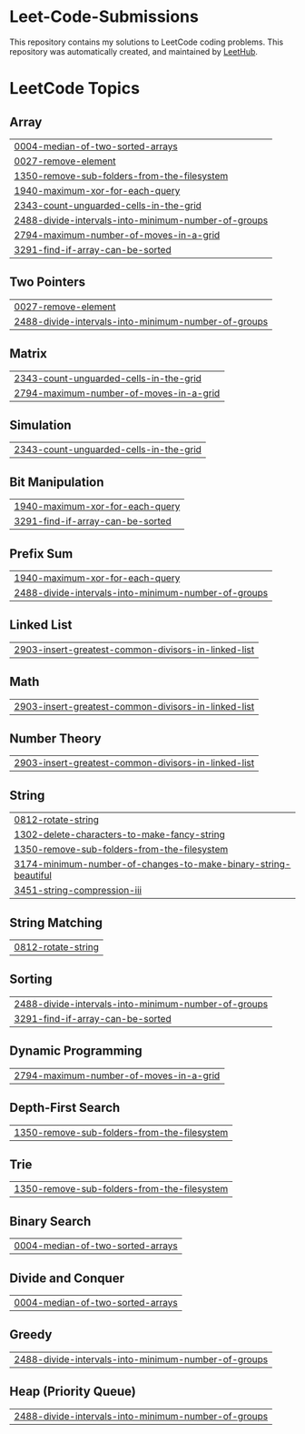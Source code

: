 # Leet-Code-Submissions

This repository contains my solutions to LeetCode coding problems. This repository was automatically created, and maintained by [LeetHub](https://github.com/QasimWani/LeetHub). 


<!---LeetCode Topics Start-->
# LeetCode Topics
## Array
|  |
| ------- |
| [0004-median-of-two-sorted-arrays](https://github.com/JonathanOppenheimer/Leet-Code-Submissions/tree/master/0004-median-of-two-sorted-arrays) |
| [0027-remove-element](https://github.com/JonathanOppenheimer/Leet-Code-Submissions/tree/master/0027-remove-element) |
| [1350-remove-sub-folders-from-the-filesystem](https://github.com/JonathanOppenheimer/Leet-Code-Submissions/tree/master/1350-remove-sub-folders-from-the-filesystem) |
| [1940-maximum-xor-for-each-query](https://github.com/JonathanOppenheimer/Leet-Code-Submissions/tree/master/1940-maximum-xor-for-each-query) |
| [2343-count-unguarded-cells-in-the-grid](https://github.com/JonathanOppenheimer/Leet-Code-Submissions/tree/master/2343-count-unguarded-cells-in-the-grid) |
| [2488-divide-intervals-into-minimum-number-of-groups](https://github.com/JonathanOppenheimer/Leet-Code-Submissions/tree/master/2488-divide-intervals-into-minimum-number-of-groups) |
| [2794-maximum-number-of-moves-in-a-grid](https://github.com/JonathanOppenheimer/Leet-Code-Submissions/tree/master/2794-maximum-number-of-moves-in-a-grid) |
| [3291-find-if-array-can-be-sorted](https://github.com/JonathanOppenheimer/Leet-Code-Submissions/tree/master/3291-find-if-array-can-be-sorted) |
## Two Pointers
|  |
| ------- |
| [0027-remove-element](https://github.com/JonathanOppenheimer/Leet-Code-Submissions/tree/master/0027-remove-element) |
| [2488-divide-intervals-into-minimum-number-of-groups](https://github.com/JonathanOppenheimer/Leet-Code-Submissions/tree/master/2488-divide-intervals-into-minimum-number-of-groups) |
## Matrix
|  |
| ------- |
| [2343-count-unguarded-cells-in-the-grid](https://github.com/JonathanOppenheimer/Leet-Code-Submissions/tree/master/2343-count-unguarded-cells-in-the-grid) |
| [2794-maximum-number-of-moves-in-a-grid](https://github.com/JonathanOppenheimer/Leet-Code-Submissions/tree/master/2794-maximum-number-of-moves-in-a-grid) |
## Simulation
|  |
| ------- |
| [2343-count-unguarded-cells-in-the-grid](https://github.com/JonathanOppenheimer/Leet-Code-Submissions/tree/master/2343-count-unguarded-cells-in-the-grid) |
## Bit Manipulation
|  |
| ------- |
| [1940-maximum-xor-for-each-query](https://github.com/JonathanOppenheimer/Leet-Code-Submissions/tree/master/1940-maximum-xor-for-each-query) |
| [3291-find-if-array-can-be-sorted](https://github.com/JonathanOppenheimer/Leet-Code-Submissions/tree/master/3291-find-if-array-can-be-sorted) |
## Prefix Sum
|  |
| ------- |
| [1940-maximum-xor-for-each-query](https://github.com/JonathanOppenheimer/Leet-Code-Submissions/tree/master/1940-maximum-xor-for-each-query) |
| [2488-divide-intervals-into-minimum-number-of-groups](https://github.com/JonathanOppenheimer/Leet-Code-Submissions/tree/master/2488-divide-intervals-into-minimum-number-of-groups) |
## Linked List
|  |
| ------- |
| [2903-insert-greatest-common-divisors-in-linked-list](https://github.com/JonathanOppenheimer/Leet-Code-Submissions/tree/master/2903-insert-greatest-common-divisors-in-linked-list) |
## Math
|  |
| ------- |
| [2903-insert-greatest-common-divisors-in-linked-list](https://github.com/JonathanOppenheimer/Leet-Code-Submissions/tree/master/2903-insert-greatest-common-divisors-in-linked-list) |
## Number Theory
|  |
| ------- |
| [2903-insert-greatest-common-divisors-in-linked-list](https://github.com/JonathanOppenheimer/Leet-Code-Submissions/tree/master/2903-insert-greatest-common-divisors-in-linked-list) |
## String
|  |
| ------- |
| [0812-rotate-string](https://github.com/JonathanOppenheimer/Leet-Code-Submissions/tree/master/0812-rotate-string) |
| [1302-delete-characters-to-make-fancy-string](https://github.com/JonathanOppenheimer/Leet-Code-Submissions/tree/master/1302-delete-characters-to-make-fancy-string) |
| [1350-remove-sub-folders-from-the-filesystem](https://github.com/JonathanOppenheimer/Leet-Code-Submissions/tree/master/1350-remove-sub-folders-from-the-filesystem) |
| [3174-minimum-number-of-changes-to-make-binary-string-beautiful](https://github.com/JonathanOppenheimer/Leet-Code-Submissions/tree/master/3174-minimum-number-of-changes-to-make-binary-string-beautiful) |
| [3451-string-compression-iii](https://github.com/JonathanOppenheimer/Leet-Code-Submissions/tree/master/3451-string-compression-iii) |
## String Matching
|  |
| ------- |
| [0812-rotate-string](https://github.com/JonathanOppenheimer/Leet-Code-Submissions/tree/master/0812-rotate-string) |
## Sorting
|  |
| ------- |
| [2488-divide-intervals-into-minimum-number-of-groups](https://github.com/JonathanOppenheimer/Leet-Code-Submissions/tree/master/2488-divide-intervals-into-minimum-number-of-groups) |
| [3291-find-if-array-can-be-sorted](https://github.com/JonathanOppenheimer/Leet-Code-Submissions/tree/master/3291-find-if-array-can-be-sorted) |
## Dynamic Programming
|  |
| ------- |
| [2794-maximum-number-of-moves-in-a-grid](https://github.com/JonathanOppenheimer/Leet-Code-Submissions/tree/master/2794-maximum-number-of-moves-in-a-grid) |
## Depth-First Search
|  |
| ------- |
| [1350-remove-sub-folders-from-the-filesystem](https://github.com/JonathanOppenheimer/Leet-Code-Submissions/tree/master/1350-remove-sub-folders-from-the-filesystem) |
## Trie
|  |
| ------- |
| [1350-remove-sub-folders-from-the-filesystem](https://github.com/JonathanOppenheimer/Leet-Code-Submissions/tree/master/1350-remove-sub-folders-from-the-filesystem) |
## Binary Search
|  |
| ------- |
| [0004-median-of-two-sorted-arrays](https://github.com/JonathanOppenheimer/Leet-Code-Submissions/tree/master/0004-median-of-two-sorted-arrays) |
## Divide and Conquer
|  |
| ------- |
| [0004-median-of-two-sorted-arrays](https://github.com/JonathanOppenheimer/Leet-Code-Submissions/tree/master/0004-median-of-two-sorted-arrays) |
## Greedy
|  |
| ------- |
| [2488-divide-intervals-into-minimum-number-of-groups](https://github.com/JonathanOppenheimer/Leet-Code-Submissions/tree/master/2488-divide-intervals-into-minimum-number-of-groups) |
## Heap (Priority Queue)
|  |
| ------- |
| [2488-divide-intervals-into-minimum-number-of-groups](https://github.com/JonathanOppenheimer/Leet-Code-Submissions/tree/master/2488-divide-intervals-into-minimum-number-of-groups) |
<!---LeetCode Topics End-->